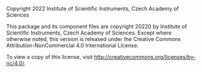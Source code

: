 Copyright 2022 Institute of Scientific Instruments, Czech Academy of Sciences

This package and its component files are copyright 20220 by Institute of Scientific Instruments, Czech Academy of Sciences. 
Except where otherwise noted, this version is released under the Creative Commons Attribution-NonCommercial 4.0 International License.

To view a copy of this license, visit http://creativecommons.org/licenses/by-nc/4.0/.
